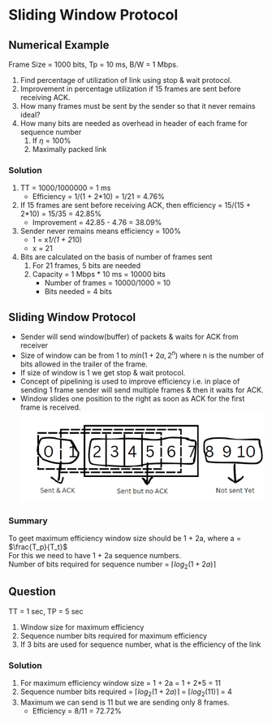 # Sliding Window Protocol

## Numerical Example
Frame Size = 1000 bits, Tp = 10 ms, B/W = 1 Mbps. 
1. Find percentage of utilization of link using stop & wait protocol. 
2. Improvement in percentage utilization if 15 frames are sent before receiving ACK. 
3. How many frames must be sent by the sender so that it never remains ideal? 
4. How many bits are needed as overhead in header of each frame for sequence number
   1. If $\eta$ = 100%
   2. Maximally packed link

### Solution
1. TT = 1000/1000000 = 1 ms  
    - Efficiency = 1/(1 + 2*10) = 1/21 = 4.76%  
2. If 15 frames are sent before receiving ACK, then efficiency = 15/(15 + 2*10) = 15/35 = 42.85%  
   - Improvement = 42.85 - 4.76 = 38.09%
3. Sender never remains means efficiency = 100%  
    - 1 = x*1/(1 + 2*10)
    - x = 21
4. Bits are calculated on the basis of number of frames sent
   1. For 21 frames, 5 bits are needed
   2. Capacity = 1 Mbps * 10 ms = 10000 bits  
      - Number of frames = 10000/1000 = 10
      - Bits needed = 4 bits

## Sliding Window Protocol
- Sender will send window(buffer) of packets & waits for ACK from receiver
- Size of window can be from 1 to $min(1+2a,2^n)$ where n is the number of bits allowed in the trailer of the frame.
- If size of window is 1 we get stop & wait protocol.
- Concept of pipelining is used to improve efficiency i.e. in place of sending 1 frame sender will send multiple frames & then it waits for ACK.
- Window slides one position to the right as soon as ACK for the first frame is received.
![Alt text](./Assests/image2.png?raw=true "Title")

### Summary
To geet maximum efficiency window size should be 1 + 2a, where a = $\frac{T_p}{T_t}$  
For this we need to have 1 + 2a sequence numbers.  
Number of bits required for sequence number = $\lceil log_2(1 + 2a) \rceil$  

## Question
TT = 1 sec, TP = 5 sec
1. Window size for maximum efficiency
2. Sequence number bits required for maximum efficiency
3. If 3 bits are used for sequence number, what is the efficiency of the link

### Solution
1. For maximum efficiency window size = 1 + 2a = 1 + 2*5 = 11
2. Sequence number bits required = $\lceil log_2(1 + 2a) \rceil$ = $\lceil log_2(11) \rceil$ = 4
3. Maximum we can send is 11 but we are sending only 8 frames.  
   - Efficiency = 8/11 = 72.72%